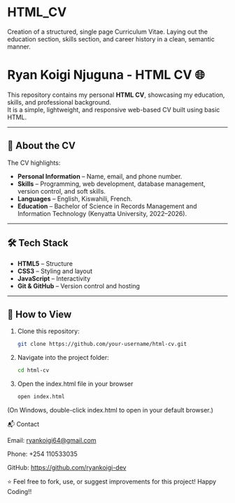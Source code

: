 # HTML_CV
Creation of a structured, single page Curriculum Vitae. Laying out the education section, skills section, and career history in a clean, semantic manner.
# Ryan Koigi Njuguna - HTML CV 🌐

This repository contains my personal **HTML CV**, showcasing my education, skills, and professional background.  
It is a simple, lightweight, and responsive web-based CV built using basic HTML.

---

## 📄 About the CV
The CV highlights:
- **Personal Information** – Name, email, and phone number.  
- **Skills** – Programming, web development, database management, version control, and soft skills.  
- **Languages** – English, Kiswahili, French.  
- **Education** – Bachelor of Science in Records Management and Information Technology (Kenyatta University, 2022–2026).

---

## 🛠️ Tech Stack
- **HTML5** – Structure  
- **CSS3** – Styling and layout  
- **JavaScript** – Interactivity  
- **Git & GitHub** – Version control and hosting  

---

## 🚀 How to View
1. Clone this repository:
   ```bash
   git clone https://github.com/your-username/html-cv.git
2. Navigate into the project folder:
   ```bash
   cd html-cv
3. Open the index.html file in your browser
   ```bash
   open index.html
(On Windows, double-click index.html to open in your default browser.)

📬 Contact

Email: ryankoigi64@gmail.com

Phone: +254 110533035

GitHub: https://github.com/ryankoigi-dev

⭐ Feel free to fork, use, or suggest improvements for this project!
Happy Coding!!
